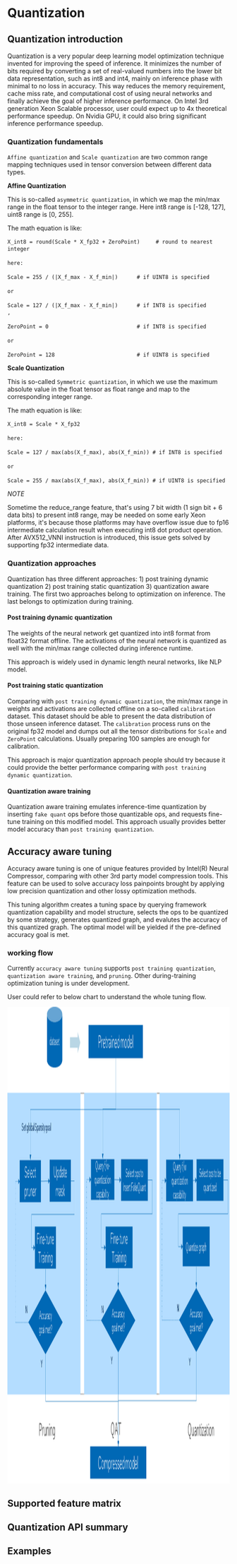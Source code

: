 Quantization
===============

## Quantization introduction

Quantization is a very popular deep learning model optimization technique invented for improving the speed of inference. It minimizes the number of bits required by converting a set of real-valued numbers into the lower bit data representation, such as int8 and int4, mainly on inference phase with minimal to no loss in accuracy. This way reduces the memory requirement, cache miss rate, and computational cost of using neural networks and finally achieve the goal of higher inference performance. On Intel 3rd generation Xeon Scalable processor, user could expect up to 4x theoretical performance speedup. On Nvidia GPU, it could also bring significant inference performance speedup.

### Quantization fundamentals

`Affine quantization` and `Scale quantization` are two common range mapping techniques used in tensor conversion between different data types.

**Affine Quantization**

This is so-called `asymmetric quantization`, in which we map the min/max range in the float tensor to the integer range. Here int8 range is [-128, 127], uint8 range is [0, 255]. 

The math equation is like:

```
X_int8 = round(Scale * X_fp32 + ZeroPoint)     # round to nearest integer

here:

Scale = 255 / (|X_f_max - X_f_min|)      # if UINT8 is specified

or

Scale = 127 / (|X_f_max - X_f_min|)      # if INT8 is specified
,

ZeroPoint = 0                            # if INT8 is specified

or

ZeroPoint = 128                          # if UINT8 is specified

```

**Scale Quantization**

This is so-called `Symmetric quantization`, in which we use the maximum absolute value in the float tensor as float range and map to the corresponding integer range. 

The math equation is like:

```
X_int8 = Scale * X_fp32

here:

Scale = 127 / max(abs(X_f_max), abs(X_f_min)) # if INT8 is specified

or

Scale = 255 / max(abs(X_f_max), abs(X_f_min)) # if UINT8 is specified

```

*NOTE*

Sometime the reduce_range feature, that's using 7 bit width (1 sign bit + 6 data bits) to present int8 range, may be needed on some early Xeon platforms, it's because those platforms may have overflow issue due to fp16 intermediate calculation result when executing int8 dot product operation. After AVX512_VNNI instruction is introduced, this issue gets solved by supporting fp32 intermediate data.

### Quantization approaches

Quantization has three different approaches: 1) post training dynamic quantization 2) post training static  quantization 3) quantization aware training. The first two approaches belong to optimization on inference. The last belongs to optimization during training.

#### Post training dynamic quantization

The weights of the neural network get quantized into int8 format from float32 format offline. The activations of the neural network is quantized as well with the min/max range collected during inference runtime.

This approach is widely used in dynamic length neural networks, like NLP model.

#### Post training static quantization

Comparing with `post training dynamic quantization`, the min/max range in weights and activations are collected offline on a so-called `calibration` dataset. This dataset should be able to present the data distribution of those unseen inference dataset. The `calibration` process runs on the original fp32 model and dumps out all the tensor distributions for `Scale` and `ZeroPoint` calculations. Usually preparing 100 samples are enough for calibration.

This approach is major quantization approach people should try because it could provide the better performance comparing with `post training dynamic quantization`.

#### Quantization aware training

Quantization aware training emulates inference-time quantization by inserting `fake quant` ops before those quantizable ops, and requests fine-tune training on this modified model. This approach usually provides better model accuracy than `post training quantization`.

## Accuracy aware tuning

Accuracy aware tuning is one of unique features provided by Intel(R) Neural Compressor, comparing with other 3rd party model compression tools. This feature can be used to solve accuracy loss painpoints brought by applying low precision quantization and other lossy optimization methods. 

This tuning algorithm creates a tuning space by querying framework quantization capability and model structure, selects the ops to be quantized by some strategy, generates quantized graph, and evalutes the accuracy of this quantized graph. The optimal model will be yielded if the pre-defined accuracy goal is met.

### working flow

Currently `accuracy aware tuning` supports `post training quantization`, `quantization aware training`, and `pruning`. Other during-training optimization tuning is under development.

User could refer to below chart to understand the whole tuning flow.

<img src="../docs/imgs/accuracy_aware_tuning_flow.png" width=1920 height=1080 alt="accuracy aware tuning working flow">

## Supported feature matrix

## Quantization API summary

## Examples
